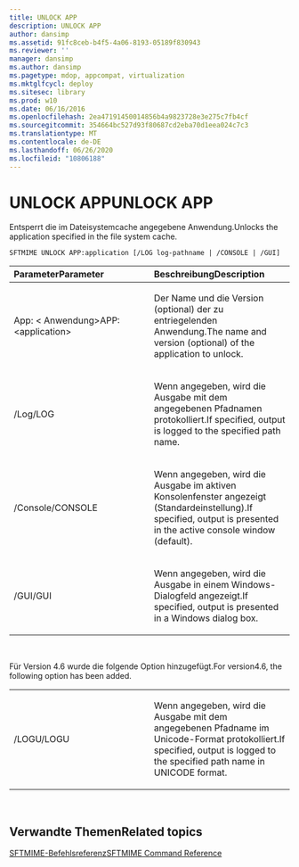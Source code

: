 ```yaml
---
title: UNLOCK APP
description: UNLOCK APP
author: dansimp
ms.assetid: 91fc8ceb-b4f5-4a06-8193-05189f830943
ms.reviewer: ''
manager: dansimp
ms.author: dansimp
ms.pagetype: mdop, appcompat, virtualization
ms.mktglfcycl: deploy
ms.sitesec: library
ms.prod: w10
ms.date: 06/16/2016
ms.openlocfilehash: 2ea47191450014856b4a9823728e3e275c7fb4cf
ms.sourcegitcommit: 354664bc527d93f80687cd2eba70d1eea024c7c3
ms.translationtype: MT
ms.contentlocale: de-DE
ms.lasthandoff: 06/26/2020
ms.locfileid: "10806188"
---
```

# <span data-ttu-id="2f87a-103">UNLOCK APP</span><span class="sxs-lookup"><span data-stu-id="2f87a-103">UNLOCK APP</span></span>


<span data-ttu-id="2f87a-104">Entsperrt die im Dateisystemcache angegebene Anwendung.</span><span class="sxs-lookup"><span data-stu-id="2f87a-104">Unlocks the application specified in the file system cache.</span></span>

`SFTMIME UNLOCK APP:application [/LOG log-pathname | /CONSOLE | /GUI]`

<table>
<colgroup>
<col width="50%" />
<col width="50%" />
</colgroup>
<thead>
<tr class="header">
<th align="left"><span data-ttu-id="2f87a-105">Parameter</span><span class="sxs-lookup"><span data-stu-id="2f87a-105">Parameter</span></span></th>
<th align="left"><span data-ttu-id="2f87a-106">Beschreibung</span><span class="sxs-lookup"><span data-stu-id="2f87a-106">Description</span></span></th>
</tr>
</thead>
<tbody>
<tr class="odd">
<td align="left"><p><span data-ttu-id="2f87a-107">App: &lt; Anwendung&gt;</span><span class="sxs-lookup"><span data-stu-id="2f87a-107">APP:&lt;application&gt;</span></span></p></td>
<td align="left"><p><span data-ttu-id="2f87a-108">Der Name und die Version (optional) der zu entriegelenden Anwendung.</span><span class="sxs-lookup"><span data-stu-id="2f87a-108">The name and version (optional) of the application to unlock.</span></span></p></td>
</tr>
<tr class="even">
<td align="left"><p><span data-ttu-id="2f87a-109">/Log</span><span class="sxs-lookup"><span data-stu-id="2f87a-109">/LOG</span></span></p></td>
<td align="left"><p><span data-ttu-id="2f87a-110">Wenn angegeben, wird die Ausgabe mit dem angegebenen Pfadnamen protokolliert.</span><span class="sxs-lookup"><span data-stu-id="2f87a-110">If specified, output is logged to the specified path name.</span></span></p></td>
</tr>
<tr class="odd">
<td align="left"><p><span data-ttu-id="2f87a-111">/Console</span><span class="sxs-lookup"><span data-stu-id="2f87a-111">/CONSOLE</span></span></p></td>
<td align="left"><p><span data-ttu-id="2f87a-112">Wenn angegeben, wird die Ausgabe im aktiven Konsolenfenster angezeigt (Standardeinstellung).</span><span class="sxs-lookup"><span data-stu-id="2f87a-112">If specified, output is presented in the active console window (default).</span></span></p></td>
</tr>
<tr class="even">
<td align="left"><p><span data-ttu-id="2f87a-113">/GUI</span><span class="sxs-lookup"><span data-stu-id="2f87a-113">/GUI</span></span></p></td>
<td align="left"><p><span data-ttu-id="2f87a-114">Wenn angegeben, wird die Ausgabe in einem Windows-Dialogfeld angezeigt.</span><span class="sxs-lookup"><span data-stu-id="2f87a-114">If specified, output is presented in a Windows dialog box.</span></span></p></td>
</tr>
</tbody>
</table>

 

<span data-ttu-id="2f87a-115">Für Version 4.6 wurde die folgende Option hinzugefügt.</span><span class="sxs-lookup"><span data-stu-id="2f87a-115">For version4.6, the following option has been added.</span></span>

<table>
<colgroup>
<col width="50%" />
<col width="50%" />
</colgroup>
<tbody>
<tr class="odd">
<td align="left"><p><span data-ttu-id="2f87a-116">/LOGU</span><span class="sxs-lookup"><span data-stu-id="2f87a-116">/LOGU</span></span></p></td>
<td align="left"><p><span data-ttu-id="2f87a-117">Wenn angegeben, wird die Ausgabe mit dem angegebenen Pfadname im Unicode-Format protokolliert.</span><span class="sxs-lookup"><span data-stu-id="2f87a-117">If specified, output is logged to the specified path name in UNICODE format.</span></span></p></td>
</tr>
</tbody>
</table>

 

## <span data-ttu-id="2f87a-118">Verwandte Themen</span><span class="sxs-lookup"><span data-stu-id="2f87a-118">Related topics</span></span>


[<span data-ttu-id="2f87a-119">SFTMIME-Befehlsreferenz</span><span class="sxs-lookup"><span data-stu-id="2f87a-119">SFTMIME Command Reference</span></span>](sftmime--command-reference.md)

 

 





